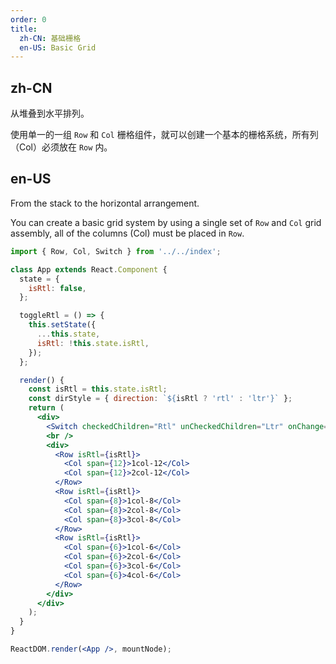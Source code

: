```yaml
---
order: 0
title:
  zh-CN: 基础栅格
  en-US: Basic Grid
---
```


## zh-CN

从堆叠到水平排列。

使用单一的一组 `Row` 和 `Col` 栅格组件，就可以创建一个基本的栅格系统，所有列（Col）必须放在 `Row` 内。

## en-US

From the stack to the horizontal arrangement.

You can create a basic grid system by using a single set of `Row` and `Col` grid assembly, all of the columns (Col) must be placed in `Row`.

```jsx
import { Row, Col, Switch } from '../../index';

class App extends React.Component {
  state = {
    isRtl: false,
  };

  toggleRtl = () => {
    this.setState({
      ...this.state,
      isRtl: !this.state.isRtl,
    });
  };

  render() {
    const isRtl = this.state.isRtl;
    const dirStyle = { direction: `${isRtl ? 'rtl' : 'ltr'}` };
    return (
      <div>
        <Switch checkedChildren="Rtl" unCheckedChildren="Ltr" onChange={this.toggleRtl} />
        <br />
        <div>
          <Row isRtl={isRtl}>
            <Col span={12}>1col-12</Col>
            <Col span={12}>2col-12</Col>
          </Row>
          <Row isRtl={isRtl}>
            <Col span={8}>1col-8</Col>
            <Col span={8}>2col-8</Col>
            <Col span={8}>3col-8</Col>
          </Row>
          <Row isRtl={isRtl}>
            <Col span={6}>1col-6</Col>
            <Col span={6}>2col-6</Col>
            <Col span={6}>3col-6</Col>
            <Col span={6}>4col-6</Col>
          </Row>
        </div>
      </div>
    );
  }
}

ReactDOM.render(<App />, mountNode);
```
